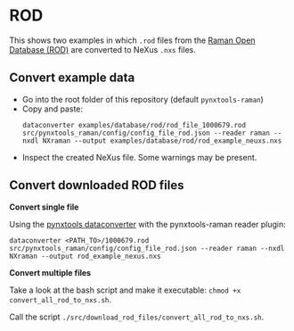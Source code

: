 # ROD
This shows two examples in which `.rod` files from the [Raman Open Database (ROD)](https://solsa.crystallography.net/rod/) are converted to NeXus `.nxs` files.

## Convert example data
- Go into the root folder of this repository (default `pynxtools-raman`)
- Copy and paste:
    ```
    dataconverter examples/database/rod/rod_file_1000679.rod src/pynxtools_raman/config/config_file_rod.json --reader raman --nxdl NXraman --output examples/database/rod/rod_example_neuxs.nxs
    ```
- Inspect the created NeXus file. Some warnings may be present.

  

## Convert downloaded ROD files


**Convert single file**

Using the [pynxtools dataconverter](https://fairmat-nfdi.github.io/pynxtools/learn/dataconverter-and-readers.html) with the pynxtools-raman reader plugin:

```shell
dataconverter <PATH_TO>/1000679.rod src/pynxtools_raman/config/config_file_rod.json --reader raman --nxdl NXraman --output rod_example_nexus.nxs
```


**Convert multiple files**

Take a look at the bash script and make it executable: `chmod +x convert_all_rod_to_nxs.sh`.

Call the script `./src/download_rod_files/convert_all_rod_to_nxs.sh`.